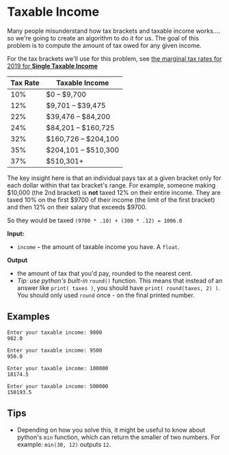 # Taxable Income

Many people misunderstand how tax brackets and taxable income works.... so we're going to create an algorithm to do it for us. The goal of this problem is to compute the amount of tax owed for any given income.

For the tax brackets we'll use for this problem, see [the marginal tax rates for 2019 for **Single Taxable Income**](https://en.wikipedia.org/wiki/Income_tax_in_the_United_States#Marginal_tax_rates_for_2019)

| Tax Rate      | Taxable Income |
| ----------- | ----------- |
| 10%      | $0 – $9,700       |
| 12%   | 	$9,701 – $39,475        |
| 22%   |	$39,476 – $84,200|
| 24%   |	$84,201 – $160,725|
| 32%   |$160,726 – $204,100|
| 35%   |$204,101 – $510,300|
| 37%   |$510,301+|

The key insight here is that an individual pays tax at a given bracket only for each dollar within that tax bracket's range. For example, someone making $10,000 (the 2nd bracket) is **not** taxed 12% on their entire income. They are taxed 10% on the first $9700 of their income (the limit of the first bracket) and then 12% on their salary that exceeds $9700.

So they would be taxed
`(9700 * .10) + (300 * .12) = 1006.0`


**Input:**

- `income` **-** the amount of taxable income you have. A `float`.

**Output**

- the amount of tax that you'd pay, rounded to the nearest cent.
- _Tip: use python's built-in_ `round()` function. This means that instead of an answer like `print( taxes )`, you should have `print( round(taxes, 2) )`. You should only used `round` once - on the final printed number.

## Examples

```
Enter your taxable income: 9800
982.0
```

```
Enter your taxable income: 9500
950.0
```

```
Enter your taxable income: 100000
18174.5
```

```
Enter your taxable income: 500000
150193.5
```

## Tips
- Depending on how you solve this, it might be useful to know about python's `min` function, which can return the smaller of two numbers. For example: `min(30, 12)` outputs `12`.
